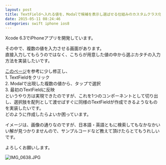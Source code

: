 ```yaml
---
layout: post
title: TextFieldへ入れる値を、Modalで候補を表示し選ばせる仕組みのカスタムクラス化
date: 2015-05-11 08:24:46
categories: swift iphone ios8
---
```

<p>Xcode 6.3でiPhoneアプリを開発しています。</p>

<p>その中で、複数の値を入力させる画面があります。<br>
直接入力してもらうのではなく、こちらが用意した値の中から選ぶカタチの入力方法を実装したいです。</p>

<p><a href="http://qiita.com/osamu1203/items/6dedc01e3b975a0ceec4" rel="nofollow">このページ</a>を参考に少し修正し、<br>
1. TextFieldをクリック<br>
2. Modalで出現した複数の値から、タップで選択<br>
3. 最初のTextFieldに反映<br>
というやり方は実現できたのですが、これを1つのコンポーネントとして切り出し、選択肢を配列として渡せばすぐに同様のTextFieldが作成できるようなものを実装したいです。<br>
どのように作成したらよいか困っています。</p>

<p>イメージは、画像の通りなのですが、日本語・英語ともに検索してもなかなかいい解が見つかりませんので、サンプルコードなど教えて頂けたらとてもうれしいです。</p>

<p>よろしくお願いします。</p>

<p><img src="https://qiita-image-store.s3.amazonaws.com/0/1307/af0d68c6-0e41-9f77-edae-7e3fdf115659.jpeg" alt="IMG_0638.JPG" title="IMG_0638.JPG"></p>
